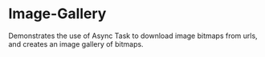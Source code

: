 Image-Gallery
=============

Demonstrates the use of Async Task to download image bitmaps from urls, and creates an image gallery of bitmaps.
